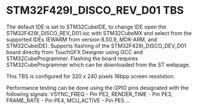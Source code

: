 # STM32F429I_DISCO_REV_D01 TBS

The default IDE is set to STM32CubeIDE, to change IDE open the STM32F429I_DISCO_REV_D01.ioc with STM32CubeMX and select from the supported IDEs (EWARM from version 8.50.9, MDK-ARM, and STM32CubeIDE). Supports flashing of the STM32F429I_DISCO_DEV_D01 board directly from TouchGFX Designer using GCC and STM32CubeProgrammer. Flashing the board requires STM32CubeProgrammer which can be downloaded from the ST webpage.

This TBS is configured for 320 x 240 pixels 16bpp screen resolution.

Performance testing can be done using the GPIO pins designated with the following signals: VSYNC_FREQ - Pin PE2, RENDER_TIME - Pin PE3, FRAME_RATE - Pin PE4, MCU_ACTIVE - Pin PE5
...
